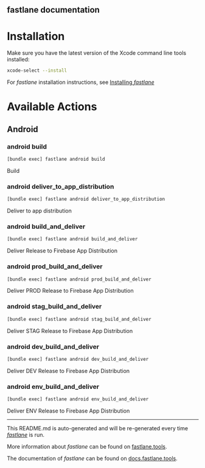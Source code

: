 fastlane documentation
----

# Installation

Make sure you have the latest version of the Xcode command line tools installed:

```sh
xcode-select --install
```

For _fastlane_ installation instructions, see [Installing _fastlane_](https://docs.fastlane.tools/#installing-fastlane)

# Available Actions

## Android

### android build

```sh
[bundle exec] fastlane android build
```

Build

### android deliver_to_app_distribution

```sh
[bundle exec] fastlane android deliver_to_app_distribution
```

Deliver to app distribution

### android build_and_deliver

```sh
[bundle exec] fastlane android build_and_deliver
```

Deliver Release to Firebase App Distribution

### android prod_build_and_deliver

```sh
[bundle exec] fastlane android prod_build_and_deliver
```

Deliver PROD Release to Firebase App Distribution

### android stag_build_and_deliver

```sh
[bundle exec] fastlane android stag_build_and_deliver
```

Deliver STAG Release to Firebase App Distribution

### android dev_build_and_deliver

```sh
[bundle exec] fastlane android dev_build_and_deliver
```

Deliver DEV Release to Firebase App Distribution

### android env_build_and_deliver

```sh
[bundle exec] fastlane android env_build_and_deliver
```

Deliver ENV Release to Firebase App Distribution

----

This README.md is auto-generated and will be re-generated every time [_fastlane_](https://fastlane.tools) is run.

More information about _fastlane_ can be found on [fastlane.tools](https://fastlane.tools).

The documentation of _fastlane_ can be found on [docs.fastlane.tools](https://docs.fastlane.tools).
